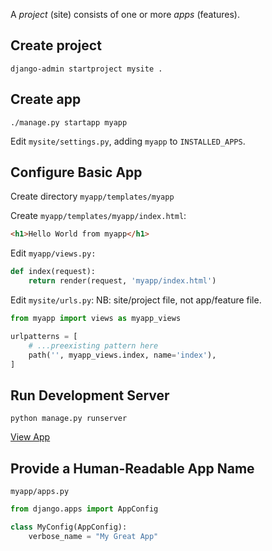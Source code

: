 A *project* (site) consists of one or more *apps* (features).

## Create project
`django-admin startproject mysite .`

## Create app
`./manage.py startapp myapp`

Edit `mysite/settings.py`, adding `myapp` to `INSTALLED_APPS`.

## Configure Basic App
Create directory `myapp/templates/myapp`

Create `myapp/templates/myapp/index.html`:
```html
<h1>Hello World from myapp</h1>
```

Edit `myapp/views.py:`
```python
def index(request):
	return render(request, 'myapp/index.html')
```

Edit `mysite/urls.py`: 
NB: site/project file, not app/feature file.
```python
from myapp import views as myapp_views

urlpatterns = [
	# ...preexisting pattern here
	path('', myapp_views.index, name='index'),
]
```

## Run Development Server
`python manage.py runserver`

[View App](http://localhost:8000)


## Provide a Human-Readable App Name
`myapp/apps.py`
```python
from django.apps import AppConfig

class MyConfig(AppConfig):
	verbose_name = "My Great App"
```

